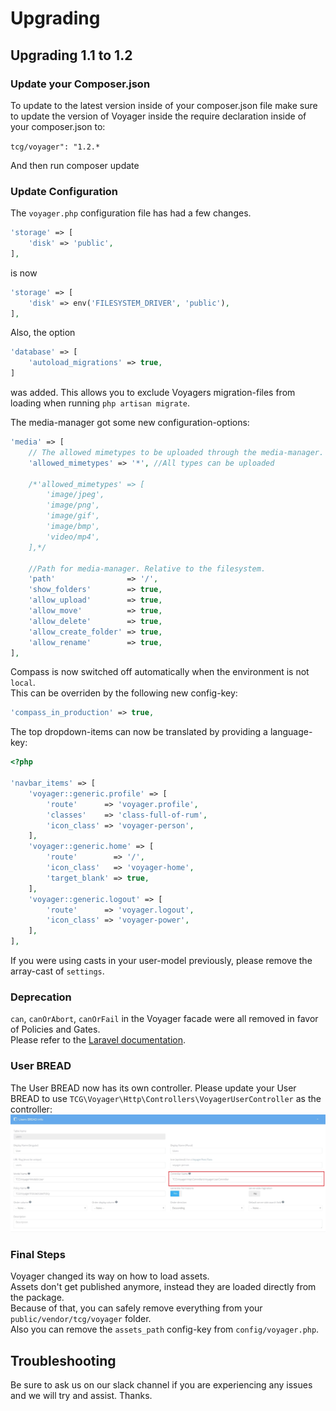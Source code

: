 # Upgrading

## Upgrading 1.1 to 1.2

### Update your Composer.json
To update to the latest version inside of your composer.json file make sure to update the version of Voyager inside the require declaration inside of your composer.json to:

`tcg/voyager": "1.2.*`

And then run composer update

### Update Configuration
The `voyager.php` configuration file has had a few changes.

```php
'storage' => [
    'disk' => 'public',
],
```

is now

```php
'storage' => [
    'disk' => env('FILESYSTEM_DRIVER', 'public'),
],
```

Also, the option

```php
'database' => [
    'autoload_migrations' => true,
]
```

was added. This allows you to exclude Voyagers migration-files from loading when running `php artisan migrate`.

The media-manager got some new configuration-options:
```php
'media' => [
    // The allowed mimetypes to be uploaded through the media-manager.
    'allowed_mimetypes' => '*', //All types can be uploaded

    /*'allowed_mimetypes' => [
        'image/jpeg',
        'image/png',
        'image/gif',
        'image/bmp',
        'video/mp4',
    ],*/

    //Path for media-manager. Relative to the filesystem.
    'path'                => '/',
    'show_folders'        => true,
    'allow_upload'        => true,
    'allow_move'          => true,
    'allow_delete'        => true,
    'allow_create_folder' => true,
    'allow_rename'        => true,
],
```

Compass is now switched off automatically when the environment is not `local`.  
This can be overriden by the following new config-key:
```php
'compass_in_production' => true,
```

The top dropdown-items can now be translated by providing a language-key:
```php
<?php

'navbar_items' => [
    'voyager::generic.profile' => [
        'route'      => 'voyager.profile',
        'classes'    => 'class-full-of-rum',
        'icon_class' => 'voyager-person',
    ],
    'voyager::generic.home' => [
        'route'        => '/',
        'icon_class'   => 'voyager-home',
        'target_blank' => true,
    ],
    'voyager::generic.logout' => [
        'route'      => 'voyager.logout',
        'icon_class' => 'voyager-power',
    ],
],
```

If you were using casts in your user-model previously, please remove the array-cast of `settings`.

### Deprecation
`can`, `canOrAbort`, `canOrFail` in the Voyager facade were all removed in favor of Policies and Gates.  
Please refer to the [Laravel documentation](https://laravel.com/docs/authorization).

### User BREAD
The User BREAD now has its own controller.
Please update your User BREAD to use `TCG\Voyager\Http\Controllers\VoyagerUserController` as the controller:
![](../.gitbook/assets/upgrade_controller.jpg)

### Final Steps
Voyager changed its way on how to load assets.  
Assets don't get published anymore, instead they are loaded directly from the package.  
Because of that, you can safely remove everything from your `public/vendor/tcg/voyager` folder.  
Also you can remove the `assets_path` config-key from `config/voyager.php`.

## Troubleshooting

Be sure to ask us on our slack channel if you are experiencing any issues and we will try and assist. Thanks.
